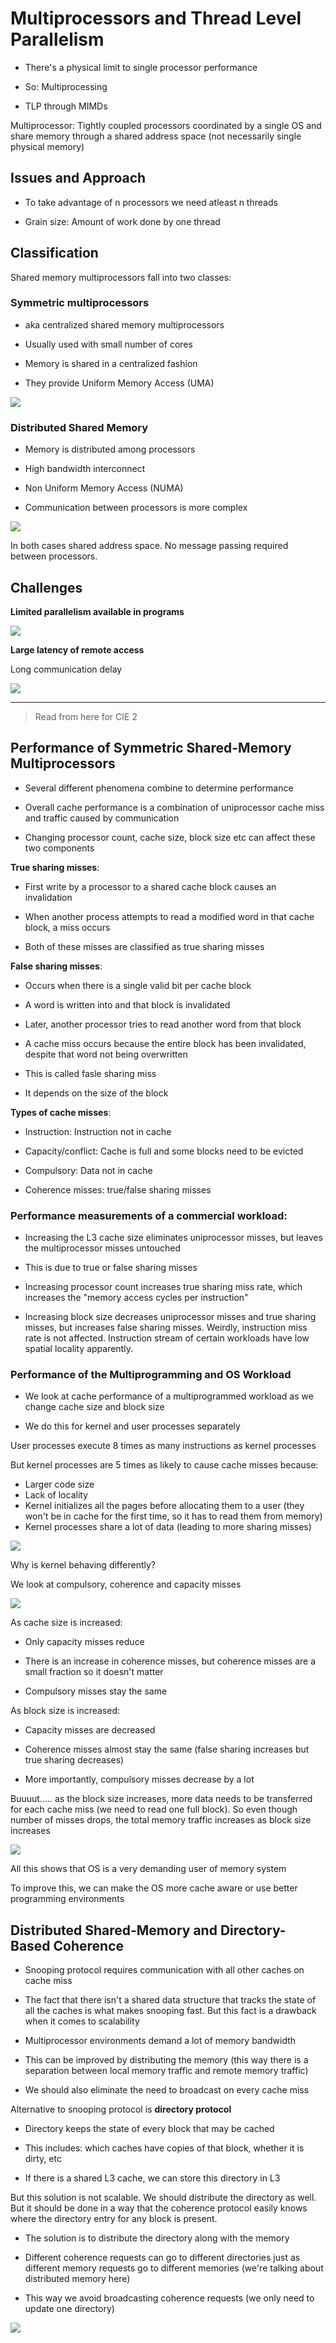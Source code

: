# Multiprocessors and Thread Level Parallelism

- There's a physical limit to single processor performance

- So: Multiprocessing

- TLP through MIMDs

Multiprocessor: Tightly coupled processors coordinated by a single OS and share memory through a shared address space (not necessarily single physical memory)

## Issues and Approach

- To take advantage of n processors we need atleast n threads

- Grain size: Amount of work done by one thread

## Classification

Shared memory multiprocessors fall into two classes:

### Symmetric multiprocessors

- aka centralized shared memory multiprocessors

- Usually used with small number of cores

- Memory is shared in a centralized fashion

- They provide Uniform Memory Access (UMA)

![](images/2024-12-25-19-41-49-image.png)

### Distributed Shared Memory

- Memory is distributed among processors

- High bandwidth interconnect

- Non Uniform Memory Access (NUMA)

- Communication between processors is more complex

![](images/2024-12-25-19-43-36-image.png)

In both cases shared address space. No message passing required between processors.

## Challenges

**Limited parallelism available in programs**

![](images/2024-12-25-19-46-35-image.png)

**Large latency of remote access**

Long communication delay

![](images/2024-12-25-19-48-21-image.png)

---

> Read from here for CIE 2

## Performance of Symmetric Shared-Memory Multiprocessors

- Several different phenomena combine to determine performance

- Overall cache performance is a combination of uniprocessor cache miss and traffic caused by communication

- Changing processor count, cache size, block size etc can affect these two components

**True sharing misses**:

- First write by a processor to a shared cache block causes an invalidation

- When another process attempts to read a modified word in that cache block, a miss occurs

- Both of these misses are classified as true sharing misses

**False sharing misses**:

- Occurs when there is a single valid bit per cache block

- A word is written into and that block is invalidated

- Later, another processor tries to read another word from that block

- A cache miss occurs because the entire block has been invalidated, despite that word not being overwritten

- This is called fasle sharing miss

- It depends on the size of the block



**Types of cache misses**:

- Instruction: Instruction not in cache

- Capacity/conflict: Cache is full and some blocks need to be evicted

- Compulsory: Data not in cache

- Coherence misses: true/false sharing misses





### Performance measurements of a commercial workload:

- Increasing the L3 cache size eliminates uniprocessor misses, but leaves the multiprocessor misses untouched

- This is due to true or false sharing misses

- Increasing processor count increases true sharing miss rate, which increases the "memory access cycles per instruction"

- Increasing block size decreases uniprocessor misses and true sharing misses, but increases false sharing misses. Weirdly, instruction miss rate is not affected. Instruction stream of certain workloads have low spatial locality apparently.

### Performance of the Multiprogramming and OS Workload

- We look at cache performance of a multiprogrammed workload as we change cache size and block size

- We do this for kernel and user processes separately

User processes execute 8 times as many instructions as kernel processes

But kernel processes are 5 times as likely to cause cache misses because:

- Larger code size
- Lack of locality
- Kernel initializes all the pages before allocating them to a user (they won't be in cache for the first time, so it has to read them from memory)
- Kernel processes share a lot of data (leading to more sharing misses)



![](images/2025-01-24-09-33-51-image.png)



Why is kernel behaving differently?

We look at compulsory, coherence and capacity misses

![](images/2025-01-24-09-43-21-image.png)

As cache size is increased:

- Only capacity misses reduce

- There is an increase in coherence misses, but coherence misses are a small fraction so it doesn't matter

- Compulsory misses stay the same



As block size is increased:

- Capacity misses are decreased

- Coherence misses almost stay the same (false sharing increases but true sharing decreases)

- More importantly, compulsory misses decrease by a lot

Buuuut..... as the block size increases, more data needs to be transferred for each cache miss (we need to read one full block). So even though number of misses drops, the total memory traffic increases as block size increases

![](images/2025-01-24-09-49-38-image.png)



All this shows that OS is a very demanding user of memory system

To improve this, we can make the OS more cache aware or use better programming environments





## Distributed Shared-Memory and Directory-Based Coherence



- Snooping protocol requires communication with all other caches on cache miss

- The fact that there isn't a shared data structure that tracks the state of all the caches is what makes snooping fast. But this fact is a drawback when it comes to scalability

- Multiprocessor environments demand a lot of memory bandwidth

- This can be improved by distributing the memory (this way there is a separation between local memory traffic and remote memory traffic)

- We should also eliminate the need to broadcast on every cache miss



Alternative to snooping protocol is **directory protocol**

- Directory keeps the state of every block that may be cached

- This includes: which caches have copies of that block, whether it is dirty, etc

- If there is a shared L3 cache, we can store this directory in L3

But this solution is not scalable. We should distribute the directory as well. But it should be done in a way that the coherence protocol easily knows where the directory entry for any block is present.

- The solution is to distribute the directory along with the memory

- Different coherence requests can go to different directories just as different memory requests go to different memories (we're talking about distributed memory here)

- This way we avoid broadcasting coherence requests (we only need to update one directory)

![](images/2025-01-24-10-04-33-image.png)
